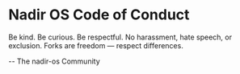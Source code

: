 # Nadir OS Code of Conduct

Be kind. Be curious. Be respectful.
No harassment, hate speech, or exclusion.
Forks are freedom — respect differences.

-- The nadir-os Community
